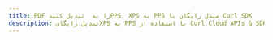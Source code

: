 ---title: PDF را به  تبدیل کنیدPPS، XPS به PPS مبدل رایگان یا Curl SDKdescription: تبدیل رایگانXPS به PPS با استفاده از Curl Cloud APIs & SDK همچنین اسناد PDF را در Cloud ایجاد، ویرایش و رندر کنید.---